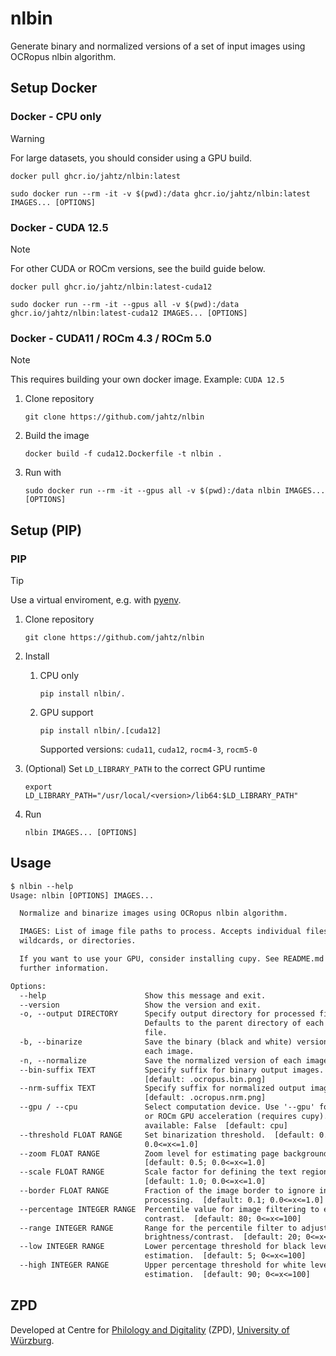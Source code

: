 # nlbin

Generate binary and normalized versions of a set of input images using OCRopus nlbin algorithm.

## Setup Docker

### Docker - CPU only

>[!WARNING]
> For large datasets, you should consider using a GPU build.

```shell
docker pull ghcr.io/jahtz/nlbin:latest
```

```shell
sudo docker run --rm -it -v $(pwd):/data ghcr.io/jahtz/nlbin:latest IMAGES... [OPTIONS]
```

### Docker - CUDA 12.5

>[!NOTE]
> For other CUDA or ROCm versions, see the build guide below.

```shell
docker pull ghcr.io/jahtz/nlbin:latest-cuda12
```

```shell
sudo docker run --rm -it --gpus all -v $(pwd):/data ghcr.io/jahtz/nlbin:latest-cuda12 IMAGES... [OPTIONS]
```

### Docker - CUDA11 / ROCm 4.3 / ROCm 5.0

>[!NOTE]
> This requires building your own docker image. Example: `CUDA 12.5`

1. Clone repository

    ```shell
    git clone https://github.com/jahtz/nlbin
    ```

2. Build the image

    ```shell
    docker build -f cuda12.Dockerfile -t nlbin .
    ```

3. Run with

    ```shell
    sudo docker run --rm -it --gpus all -v $(pwd):/data nlbin IMAGES... [OPTIONS]
    ```

## Setup (PIP)

### PIP

>[!TIP]
> Use a virtual enviroment, e.g. with [pyenv](https://github.com/pyenv/pyenv?tab=readme-ov-file#linuxunix).

1. Clone repository

    ```shell
    git clone https://github.com/jahtz/nlbin
    ```

2. Install
    1. CPU only

        ```shell
        pip install nlbin/.
        ```

    2. GPU support

        ```shell
        pip install nlbin/.[cuda12]
        ```

        Supported versions: `cuda11`, `cuda12`, `rocm4-3`, `rocm5-0`

3. (Optional) Set `LD_LIBRARY_PATH` to the correct GPU runtime

    ```shell
    export LD_LIBRARY_PATH="/usr/local/<version>/lib64:$LD_LIBRARY_PATH"
    ```

4. Run

    ```shell
    nlbin IMAGES... [OPTIONS]
    ```

## Usage

```txt
$ nlbin --help
Usage: nlbin [OPTIONS] IMAGES...

  Normalize and binarize images using OCRopus nlbin algorithm.

  IMAGES: List of image file paths to process. Accepts individual files, glob
  wildcards, or directories.

  If you want to use your GPU, consider installing cupy. See README.md for
  further information.

Options:
  --help                      Show this message and exit.
  --version                   Show the version and exit.
  -o, --output DIRECTORY      Specify output directory for processed files.
                              Defaults to the parent directory of each input
                              file.
  -b, --binarize              Save the binary (black and white) version of
                              each image.
  -n, --normalize             Save the normalized version of each image.
  --bin-suffix TEXT           Specify suffix for binary output images.
                              [default: .ocropus.bin.png]
  --nrm-suffix TEXT           Specify suffix for normalized output images.
                              [default: .ocropus.nrm.png]
  --gpu / --cpu               Select computation device. Use '--gpu' for CUDA
                              or ROCm GPU acceleration (requires cupy). GPU
                              available: False  [default: cpu]
  --threshold FLOAT RANGE     Set binarization threshold.  [default: 0.5;
                              0.0<=x<=1.0]
  --zoom FLOAT RANGE          Zoom level for estimating page background.
                              [default: 0.5; 0.0<=x<=1.0]
  --scale FLOAT RANGE         Scale factor for defining the text region mask.
                              [default: 1.0; 0.0<=x<=1.0]
  --border FLOAT RANGE        Fraction of the image border to ignore in
                              processing.  [default: 0.1; 0.0<=x<=1.0]
  --percentage INTEGER RANGE  Percentile value for image filtering to enhance
                              contrast.  [default: 80; 0<=x<=100]
  --range INTEGER RANGE       Range for the percentile filter to adjust
                              brightness/contrast.  [default: 20; 0<=x<=100]
  --low INTEGER RANGE         Lower percentage threshold for black level
                              estimation.  [default: 5; 0<=x<=100]
  --high INTEGER RANGE        Upper percentage threshold for white level
                              estimation.  [default: 90; 0<=x<=100]
```

## ZPD

Developed at Centre for [Philology and Digitality](https://www.uni-wuerzburg.de/en/zpd/) (ZPD), [University of Würzburg](https://www.uni-wuerzburg.de/en/).
